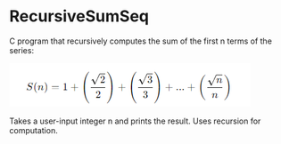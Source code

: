 # RecursiveSumSeq
C program that recursively computes the sum of the first n terms of the series:

![image](https://github.com/rickyliu0219/RecursiveSumSeq/blob/main/%E8%9E%A2%E5%B9%95%E6%93%B7%E5%8F%96%E7%95%AB%E9%9D%A2%202025-03-31%20222706.png)

Takes a user-input integer n and prints the result. Uses recursion for computation.
